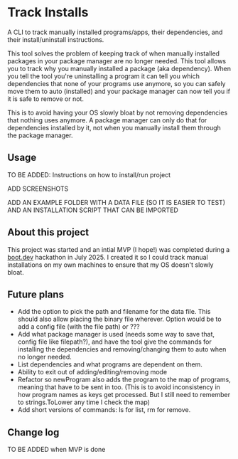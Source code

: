 # Track Installs

A CLI to track manually installed programs/apps, their dependencies, and their install/uninstall instructions.

This tool solves the problem of keeping track of when manually installed packages in your package manager are no longer needed. This tool allows you to track why you manually installed a package (aka dependency). When you tell the tool you're uninstalling a program it can tell you which dependencies that none of your programs use anymore, so you can safely move them to auto (installed) and your package manager can now tell you if it is safe to remove or not.

This is to avoid having your OS slowly bloat by not removing dependencies that nothing uses anymore. A package manager can only do that for dependencies installed by it, not when you manually install them through the package manager.

## Usage

TO BE ADDED: Instructions on how to install/run project

ADD SCREENSHOTS

ADD AN EXAMPLE FOLDER WITH A DATA FILE (SO IT IS EASIER TO TEST) AND AN INSTALLATION SCRIPT THAT CAN BE IMPORTED

## About this project

This project was started and an intial MVP (I hope!) was completed during a [boot.dev](https://boot.dev) hackathon in July 2025. I created it so I could track manual installations on my own machines to ensure that my OS doesn't slowly bloat.

## Future plans

- Add the option to pick the path and filename for the data file. This should also allow placing the binary file wherever. Option would be to add a config file (with the file path) or ???
- Add what package manager is used (needs some way to save that, config file like filepath?), and have the tool give the commands for installing the dependencies and removing/changing them to auto when no longer needed.
- List dependencies and what programs are dependent on them.
- Ability to exit out of adding/editing/removing mode
- Refactor so newProgram also adds the program to the map of programs, meaning that have to be sent in too. (This is to avoid inconsistency in how program names as keys get processed. But I still need to remember to strings.ToLower any time I check the map)
- Add short versions of commands: ls for list, rm for remove.

## Change log

TO BE ADDED when MVP is done